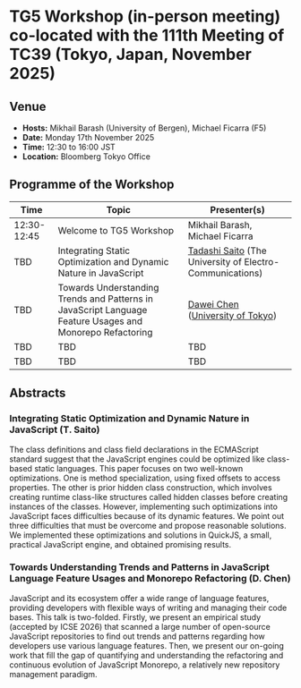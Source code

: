 # TG5 Workshop (in-person meeting) co-located with the 111th Meeting of TC39 (Tokyo, Japan, November 2025)

## Venue

* **Hosts:** Mikhail Barash (University of Bergen), Michael Ficarra (F5)
* **Date:** Monday 17th November 2025
* **Time:** 12:30 to 16:00 JST
* **Location:** Bloomberg Tokyo Office
		
## Programme of the Workshop

|Time|Topic|Presenter(s)|
|---|---|---|
|12:30-12:45|Welcome to TG5 Workshop|Mikhail Barash, Michael Ficarra|
|TBD|Integrating Static Optimization and Dynamic Nature in JavaScript|[Tadashi Saito](https://github.com/tadd) (The University of Electro-Communications)|
|TBD|Towards Understanding Trends and Patterns in JavaScript Language Feature Usages and Monorepo Refactoring|[Dawei Chen](https://github.com/thisrabbit) ([University of Tokyo](https://www.csg.ci.i.u-tokyo.ac.jp/en/members.html))|
|TBD|TBD|TBD|
|TBD|TBD|TBD|

## Abstracts

### Integrating Static Optimization and Dynamic Nature in JavaScript (T. Saito)

The class definitions and class field declarations in the ECMAScript standard suggest that the JavaScript engines could be optimized
like class-based static languages. This paper focuses on two well-known optimizations. One is method specialization, using fixed
offsets to access properties. The other is prior hidden class construction, which involves creating runtime class-like structures
called hidden classes before creating instances of the classes. However, implementing such optimizations into JavaScript faces difficulties
because of its dynamic features. We point out three difficulties that must be overcome and propose reasonable solutions. We implemented these
optimizations and solutions in QuickJS, a small, practical JavaScript engine, and obtained promising results.

### Towards Understanding Trends and Patterns in JavaScript Language Feature Usages and Monorepo Refactoring (D. Chen)

JavaScript and its ecosystem offer a wide range of language features, providing developers with flexible ways of
writing and managing their code bases. This talk is two-folded. Firstly, we present an empirical study (accepted by ICSE 2026)
that scanned a large number of open-source JavaScript repositories to find out trends and patterns regarding how developers
use various language features. Then, we present our on-going work that fill the gap of quantifying and understanding the
refactoring and continuous evolution of JavaScript Monorepo, a relatively new repository management paradigm.
